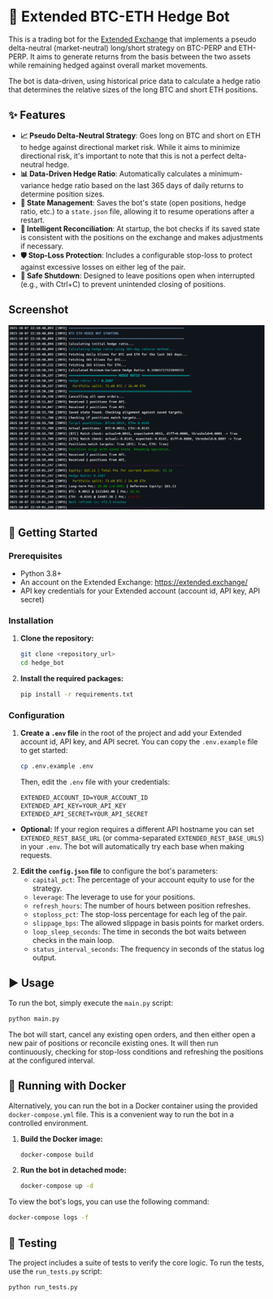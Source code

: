 # 🤖 Extended BTC-ETH Hedge Bot

This is a trading bot for the [Extended Exchange](https://extended.exchange/) that implements a pseudo delta-neutral (market-neutral) long/short strategy on BTC-PERP and ETH-PERP. It aims to generate returns from the basis between the two assets while remaining hedged against overall market movements.

The bot is data-driven, using historical price data to calculate a hedge ratio that determines the relative sizes of the long BTC and short ETH positions.

## ✨ Features

- **📈 Pseudo Delta-Neutral Strategy**: Goes long on BTC and short on ETH to hedge against directional market risk. While it aims to minimize directional risk, it's important to note that this is not a perfect delta-neutral hedge.
- **📊 Data-Driven Hedge Ratio**: Automatically calculates a minimum-variance hedge ratio based on the last 365 days of daily returns to determine position sizes.
- **💾 State Management**: Saves the bot's state (open positions, hedge ratio, etc.) to a `state.json` file, allowing it to resume operations after a restart.
- **🧠 Intelligent Reconciliation**: At startup, the bot checks if its saved state is consistent with the positions on the exchange and makes adjustments if necessary.
- **🛡️ Stop-Loss Protection**: Includes a configurable stop-loss to protect against excessive losses on either leg of the pair.
- **🔌 Safe Shutdown**: Designed to leave positions open when interrupted (e.g., with Ctrl+C) to prevent unintended closing of positions.

## Screenshot

![Bot in action](screen.png)

## 🚀 Getting Started

### Prerequisites

- Python 3.8+
- An account on the Extended Exchange: https://extended.exchange/
- API key credentials for your Extended account (account id, API key, API secret)

### Installation

1.  **Clone the repository:**
    ```bash
    git clone <repository_url>
    cd hedge_bot
    ```

2.  **Install the required packages:**
    ```bash
    pip install -r requirements.txt
    ```

### Configuration

1.  **Create a `.env` file** in the root of the project and add your Extended account id, API key, and API secret. You can copy the `.env.example` file to get started:
    ```bash
    cp .env.example .env
    ```
    Then, edit the `.env` file with your credentials:
    ```env
    EXTENDED_ACCOUNT_ID=YOUR_ACCOUNT_ID
    EXTENDED_API_KEY=YOUR_API_KEY
    EXTENDED_API_SECRET=YOUR_API_SECRET
    ```

- **Optional:** If your region requires a different API hostname you can set `EXTENDED_REST_BASE_URL` (or comma-separated `EXTENDED_REST_BASE_URLS`) in your `.env`. The bot will automatically try each base when making requests.

2.  **Edit the `config.json` file** to configure the bot's parameters:
    - `capital_pct`: The percentage of your account equity to use for the strategy.
    - `leverage`: The leverage to use for your positions.
    - `refresh_hours`: The number of hours between position refreshes.
    - `stoploss_pct`: The stop-loss percentage for each leg of the pair.
    - `slippage_bps`: The allowed slippage in basis points for market orders.
    - `loop_sleep_seconds`: The time in seconds the bot waits between checks in the main loop.
    - `status_interval_seconds`: The frequency in seconds of the status log output.

## ▶️ Usage

To run the bot, simply execute the `main.py` script:

```bash
python main.py
```

The bot will start, cancel any existing open orders, and then either open a new pair of positions or reconcile existing ones. It will then run continuously, checking for stop-loss conditions and refreshing the positions at the configured interval.

## 🐳 Running with Docker

Alternatively, you can run the bot in a Docker container using the provided `docker-compose.yml` file. This is a convenient way to run the bot in a controlled environment.

1.  **Build the Docker image:**
    ```bash
    docker-compose build
    ```

2.  **Run the bot in detached mode:**
    ```bash
    docker-compose up -d
    ```

To view the bot's logs, you can use the following command:
```bash
docker-compose logs -f
```

## 🧪 Testing

The project includes a suite of tests to verify the core logic. To run the tests, use the `run_tests.py` script:

```bash
python run_tests.py
```